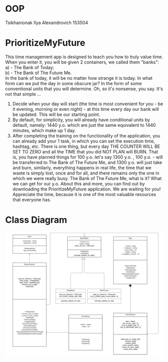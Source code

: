 # OOP
Tsikhanionak Ilya Alexandrovich 153504
# PrioritizeMyFuture
  This time management app is designed to teach you how to truly value time. When you enter it, you will be given 2 containers, we called them "banks":   
a) - The Bank of Today;  
b) - The Bank of The Future Me.   
  In the bank of today, it will be no matter how strange it is today. In what form can we put the day in some obscure jar? In the form of some conventional units that you will determine. Oh, so it's nonsense, you say. It's not that simple ...
1) Decide when your day will start (the time is most convenient for you - be it evening, morning or even night) - at this time every day our bank will be updated. This will be our starting point.
2) By default, for simplicity, you will already have conditional units by default, namely: 1440 y.o. which are just the same equivalent to 1440 minutes, which make up 1 day.
3) After completing the training on the functionality of the application, you can already add your 1 task, in which you can set the execution time, hashtag, etc.
  There is one thing, but every day THE COUNTER WILL BE SET TO ZERO and all the TIME that you did NOT PLAN will BURN. That is, you have planned things for 100 y.o. let's say 1300 y.o. , 100 y.o. - will be transferred to The Bank of The Future Me, and 1300 y.o. will just take and burn, similarly, everything happens in real life, the time that we waste is simply lost, once and for all, and there remains only the one in which we were really busy. 
  The Bank of The Future Me, what is it? What we can get for our y.o. About this and more, you can find out by downloading the PrioritizeMyFuture application. We are waiting for you! Appreciate the time, because it is one of the most valuable resources that everyone has.
 # Class Diagram 
 ![ProductiveApp](~/../ProductiveApp.png)
